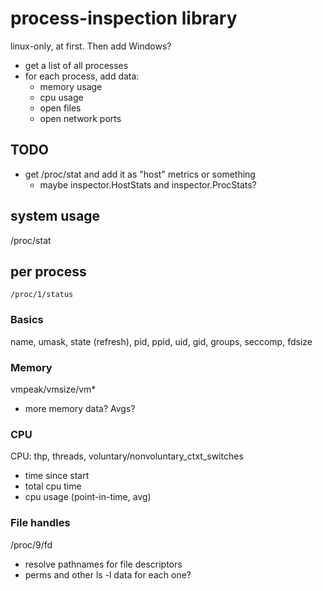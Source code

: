 # process-inspection library
linux-only, at first. Then add Windows?

- get a list of all processes
- for each process, add data:
  - memory usage
  - cpu usage
  - open files
  - open network ports


## TODO
- get /proc/stat and add it as "host" metrics or something
  - maybe inspector.HostStats and inspector.ProcStats?

## system usage
/proc/stat

## per process
`/proc/1/status`

### Basics
name, umask, state (refresh), pid, ppid, uid, gid, groups, seccomp, fdsize

### Memory
vmpeak/vmsize/vm*

  - more memory data? Avgs?


### CPU
CPU: thp, threads, voluntary/nonvoluntary_ctxt_switches




  - time since start
  - total cpu time
  - cpu usage (point-in-time, avg)


### File handles
/proc/9/fd

- resolve pathnames for file descriptors
- perms and other ls -l data for each one?

